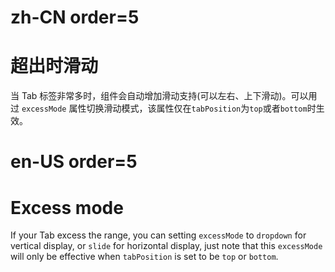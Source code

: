 # zh-CN order=5

# 超出时滑动

当 Tab 标签非常多时，组件会自动增加滑动支持(可以左右、上下滑动)。可以用过 `excessMode` 属性切换滑动模式，该属性仅在`tabPosition`为`top`或者`bottom`时生效。

# en-US order=5

# Excess mode

If your Tab excess the range, you can setting `excessMode` to `dropdown` for vertical display, or `slide` for horizontal display, just note that this `excessMode` will only be effective when `tabPosition` is set to be `top` or `bottom`.
